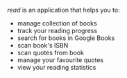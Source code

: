 *read* is an application that helps you to:

- manage collection of books
- track your reading progress
- search for books in Google Books
- scan book's ISBN
- scan quotes from book
- manage your favourite quotes
- view your reading statistics